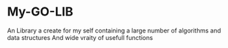 # My-GO-LIB

An Library a create for my self containing a large number of algorithms and data structures
And wide vraity of usefull functions
